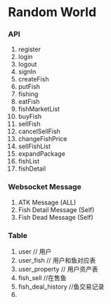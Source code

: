 # Random World
### API
1. register
2. login
3. logout
4. signIn
5. createFish
6. putFish
7. fishing
8. eatFish
9. fishMarketList
10. buyFish
11. sellFish
12. cancelSellFish
13. changeFishPrice
14. sellFishList
15. expandPackage
16. fishList
17. fishDetail

### Websocket Message
1. ATK Message (ALL)
2. Fish Detail Message (Self)
3. Fish Dead Message (Self)

### Table
1. user // 用户
2. user_fish // 用户和鱼对应表
3. user_property // 用户资产表
4. fish_sell //在售鱼
5. fish_deal_history //鱼交易记录
6. 

